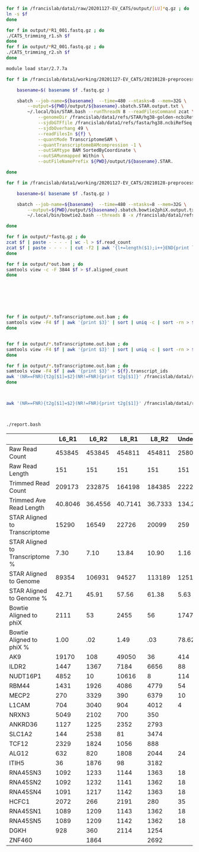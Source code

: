 

```BASH
for f in /francislab/data1/raw/20201127-EV_CATS/output/[LU]*q.gz ; do
ln -s $f
done

for f in output/*R1_001.fastq.gz ; do
./CATS_trimming_r1.sh $f
done
for f in output/*R2_001.fastq.gz ; do
./CATS_trimming_r2.sh $f
done

module load star/2.7.7a

for f in /francislab/data1/working/20201127-EV_CATS/20210128-preprocessing/output/*.trimmed.fastq.gz ; do

	basename=$( basename $f .fastq.gz )

	sbatch --job-name=${basename}  --time=480 --ntasks=8 --mem=32G \
		--output=${PWD}/output/${basename}.sbatch.STAR.output.txt \
		~/.local/bin/STAR.bash --runThreadN 8 --readFilesCommand zcat \
			--genomeDir /francislab/data1/refs/STAR/hg38-golden-ncbiRefSeq-2.7.7a-49/ \
			--sjdbGTFfile /francislab/data1/refs/fasta/hg38.ncbiRefSeq.gtf \
			--sjdbOverhang 49 \
			--readFilesIn ${f} \
			--quantMode TranscriptomeSAM \
			--quantTranscriptomeBAMcompression -1 \
			--outSAMtype BAM SortedByCoordinate \
			--outSAMunmapped Within \
			--outFileNamePrefix ${PWD}/output/${basename}.STAR.

done

for f in /francislab/data1/working/20201127-EV_CATS/20210128-preprocessing/output/*.trimmed.fastq.gz ; do

	basename=$( basename $f .fastq.gz )

	sbatch --job-name=${basename}  --time=480 --ntasks=8 --mem=32G \
		--output=${PWD}/output/${basename}.sbatch.bowtie2phiX.output.txt \
		~/.local/bin/bowtie2.bash --threads 8 -x /francislab/data1/refs/bowtie2/phiX --very-sensitive-local -U $f -o ${PWD}/output/${basename}.bowtie2phiX.bam

done

for f in output/*fastq.gz ; do
zcat $f | paste - - - - | wc -l > $f.read_count
zcat $f | paste - - - - | cut -f2 | awk '{l+=length($1);i++}END{print l/i}' > $f.average_length
done

for f in output/*out.bam ; do
samtools view -c -F 3844 $f > $f.aligned_count
done







for f in output/*.toTranscriptome.out.bam ; do
samtools view -F4 $f | awk '{print $3}' | sort | uniq -c | sort -rn > ${f}.transcript_count
done


for f in output/*.toTranscriptome.out.bam ; do
samtools view -F4 $f | awk '{print $3}' | sort | uniq -c | sort -rn > ${f}.transcript_count
done

for f in output/*.toTranscriptome.out.bam ; do
samtools view -F4 $f | awk '{print $3}' > ${f}.transcript_ids
awk '(NR==FNR){t2g[$1]=$2}(NR!=FNR){print t2g[$1]}' /francislab/data1/refs/sources/hgdownload.cse.ucsc.edu/goldenPath/hg38/bigZips/genes/hg38.ncbiRefSeq.transcript_gene.tsv ${f}.transcript_ids | sort | uniq -c | sort -rn > ${f}.gene_count
done



awk '(NR==FNR){t2g[$1]=$2}(NR!=FNR){print t2g[$1]}' /francislab/data1/refs/sources/hgdownload.cse.ucsc.edu/goldenPath/hg38/bigZips/genes/hg38.ncbiRefSeq.transcript_gene.tsv output/*.toTranscriptome.out.bam.transcript_ids | sort | uniq -c | sort -rn > gene_count



./report.bash 
```


|    | L6_R1 | L6_R2 | L8_R1 | L8_R2 | Undetermined_R1 | Undetermined_R2 |
| --- | --- | --- | --- | --- | --- | --- |
| Raw Read Count | 453845 | 453845 | 454811 | 454811 | 25802 | 25802 |
| Raw Read Length | 151 | 151 | 151 | 151 | 151 | 151 |
| Trimmed Read Count | 209173 | 232875 | 164198 | 184385 | 22220 | 22401 |
| Trimmed Ave Read Length | 40.8046 | 36.4556 | 40.7141 | 36.7333 | 134.224 | 135.191 |
| STAR Aligned to Transcriptome | 15290 | 16549 | 22726 | 20099 | 259 | 250 |
| STAR Aligned to Transcriptome % | 7.30 | 7.10 | 13.84 | 10.90 | 1.16 | 1.11 |
| STAR Aligned to Genome | 89354 | 106931 | 94527 | 113189 | 1251 | 1534 |
| STAR Aligned to Genome % | 42.71 | 45.91 | 57.56 | 61.38 | 5.63 | 6.84 |
| Bowtie Aligned to phiX | 2111 | 53 | 2455 | 56 | 17470 | 3505 |
| Bowtie Aligned to phiX % | 1.00 | .02 | 1.49 | .03 | 78.62 | 15.64 |
| AK9 | 19170 | 108 | 49050 | 36 | 414 |  |
| ILDR2 | 1447 | 1367 | 7184 | 6656 | 88 | 72 |
| NUDT16P1 | 4852 | 10 | 10616 | 8 | 114 |  |
| RBM44 | 1431 | 1926 | 4086 | 4779 | 54 | 63 |
| MECP2 | 270 | 3329 | 390 | 6379 | 10 | 70 |
| L1CAM | 704 | 3040 | 904 | 4012 | 4 | 24 |
| NRXN3 | 5049 | 2102 | 700 | 350 |  |  |
| ANKRD36 | 1127 | 1225 | 2352 | 2793 |  |  |
| SLC1A2 | 144 | 2538 | 81 | 3474 |  | 45 |
| TCF12 | 2329 | 1824 | 1056 | 888 |  |  |
| ALG12 | 632 | 820 | 1808 | 2044 | 24 | 28 |
| ITIH5 | 36 | 1876 | 98 | 3182 |  | 30 |
| RNA45SN3 | 1092 | 1233 | 1144 | 1363 | 18 | 20 |
| RNA45SN2 | 1092 | 1232 | 1141 | 1362 | 18 | 20 |
| RNA45SN4 | 1091 | 1217 | 1142 | 1363 | 18 | 20 |
| HCFC1 | 2072 | 266 | 2191 | 280 | 35 |  |
| RNA45SN1 | 1089 | 1209 | 1143 | 1362 | 18 | 20 |
| RNA45SN5 | 1089 | 1209 | 1142 | 1362 | 18 | 20 |
| DGKH | 928 | 360 | 2114 | 1254 |  |  |
| ZNF460 |  | 1864 |  | 2692 |  | 30 |


